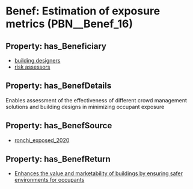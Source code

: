 # Benef: __Estimation of exposure metrics__ (PBN__Benef_16)

## Property: has_Beneficiary

* [building designers](../Stakeholder/PBN__Stakeholder_11)
* [risk assessors](../Stakeholder/PBN__Stakeholder_12)

## Property: has_BenefDetails

Enables assessment of the effectiveness of different crowd management solutions and building designs in minimizing occupant exposure

## Property: has_BenefSource

* [ronchi_exposed_2020](../Article/PBN__Article_3)

## Property: has_BenefReturn

* [Enhances the value and marketability of buildings by ensuring safer environments for occupants](../BenefReturn/PBN__BenefReturn_16)

